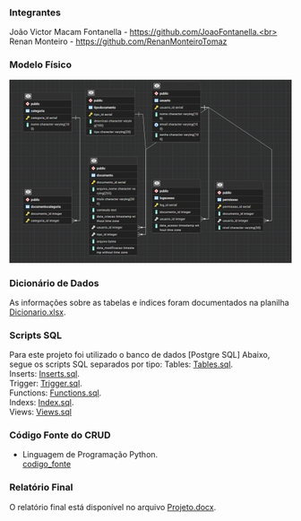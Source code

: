 ### Integrantes
João Victor Macam Fontanella - https://github.com/JoaoFontanella.<br>
Renan Monteiro - https://github.com/RenanMonteiroTomaz

### Modelo Físico

![image](https://raw.githubusercontent.com/JoaoFontanella/Banco_de_Dados/main/modelo_fisico/EDR.png)
  
### Dicionário de Dados
As informações sobre as tabelas e índices foram documentados na planilha [Dicionario.xlsx](dicionario/Dicionario.xlsx).

### Scripts SQL
Para este projeto foi utilizado o banco de dados [Postgre SQL]
Abaixo, segue os scripts SQL separados por tipo:
Tables: [Tables.sql](sql/Tables.sql).<br>
Inserts: [Inserts.sql](sql/Inserts.sql).<br>
Trigger: [Trigger.sql](sql/Trigger.sql).<br>
Functions: [Functions.sql](sql/Functions.sql).<br>
Indexs: [Index.sql](sql/Index.sql).<br>
Views: [Views.sql](sql/Views.sql)

### Código Fonte do CRUD
- Linguagem de Programação Python.<br>
[codigo_fonte](codigo_fonte/CRUD.py)


### Relatório Final
O relatório final está disponível no arquivo [Projeto.docx](relatorio/Projeto.docx).
